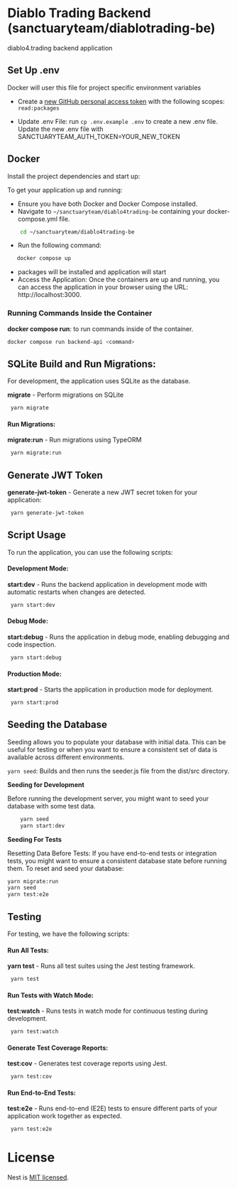 # Diablo Trading Backend (sanctuaryteam/diablotrading-be)

diablo4.trading backend application

## Set Up .env
Docker will user this file for project specific environment variables
- Create a [new GitHub personal access token](https://github.com/settings/tokens/new) with the following scopes: `read:packages`

- Update .env File:  run `cp .env.example .env` to create a new .env file. Update the new .env file with SANCTUARYTEAM_AUTH_TOKEN=YOUR_NEW_TOKEN

## Docker
Install the project dependencies and start up:

To get your application up and running:
- Ensure you have both Docker and Docker Compose installed.
- Navigate to `~/sanctuaryteam/diablo4trading-be` containing your docker-compose.yml file.
```bash
    cd ~/sanctuaryteam/diablo4trading-be
```
-  Run the following command: 
```bash
   docker compose up
```
- packages will be installed and application will start
- Access the Application: Once the containers are up and running, you can access the application in your browser using the URL: http://localhost:3000.

### Running Commands Inside the Container

**docker compose run**: to run commands inside of the container.
```bash
docker compose run backend-api <command>
```

## SQLite Build and Run Migrations:
For development, the application uses SQLite as the database.

**migrate** - Perform migrations on SQLite
```bash
 yarn migrate
```

#### Run Migrations:
**migrate:run** - Run migrations using TypeORM
```bash
 yarn migrate:run
```

## Generate JWT Token

**generate-jwt-token** - Generate a new JWT secret token for your application:
```bash
 yarn generate-jwt-token
```

## Script Usage
To run the application, you can use the following scripts:

#### Development Mode:
**start:dev** - Runs the backend application in development mode with automatic restarts when changes are detected.
```bash
 yarn start:dev
```

#### Debug Mode:
**start:debug** - Runs the application in debug mode, enabling debugging and code inspection.
```bash
 yarn start:debug
```

#### Production Mode:
**start:prod** - Starts the application in production mode for deployment.
```bash
 yarn start:prod
```

## Seeding the Database

Seeding allows you to populate your database with initial data. This can be useful for testing or when you want to ensure a consistent set of data is available across different environments.

```yarn seed```: Builds and then runs the seeder.js file from the dist/src directory. 


**Seeding for Development**

Before running the development server, you might want to seed your database with some test data.
```bash
    yarn seed
    yarn start:dev
```

**Seeding For Tests**

Resetting Data Before Tests: If you have end-to-end tests or integration tests, you might want to ensure a consistent database state before running them. To reset and seed your database:

```bash
yarn migrate:run
yarn seed
yarn test:e2e
```

## Testing
For testing, we have the following scripts:

#### Run All Tests:
**yarn test** - Runs all test suites using the Jest testing framework.
```bash
 yarn test
```

#### Run Tests with Watch Mode:
**test:watch** - Runs tests in watch mode for continuous testing during development.
```bash
 yarn test:watch
```

#### Generate Test Coverage Reports:
**test:cov** - Generates test coverage reports using Jest.
```bash
 yarn test:cov
```

#### Run End-to-End Tests:
**test:e2e** - Runs end-to-end (E2E) tests to ensure different parts of your application work together as expected.
```bash
 yarn test:e2e
```

# License
Nest is [MIT licensed](LICENSE).
